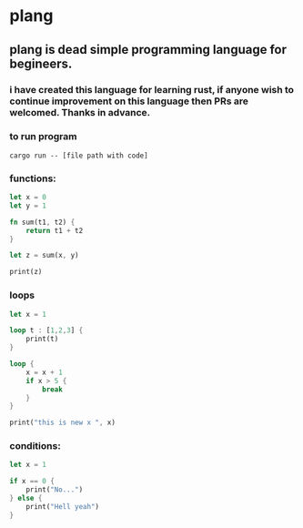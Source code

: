 # plang 

## plang is dead simple programming language for begineers.
### i have created this language for learning rust, if anyone wish to continue improvement on this language then PRs are welcomed. Thanks in advance.

### to run program

```
cargo run -- [file path with code]
```

### functions:
```rust
let x = 0
let y = 1

fn sum(t1, t2) {
    return t1 + t2
}

let z = sum(x, y)

print(z)
```

### loops
```rust
let x = 1

loop t : [1,2,3] {
    print(t)
}

loop {
    x = x + 1
    if x > 5 {
        break
    }
}

print("this is new x ", x)
```

### conditions:

```rust
let x = 1

if x == 0 {
    print("No...")
} else {
    print("Hell yeah")
}
```